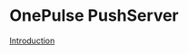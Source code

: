 # OnePulse PushServer

[Introduction](https://github.com/OnePulse/documentation/blob/push-server/public/push-server/intro.md)
